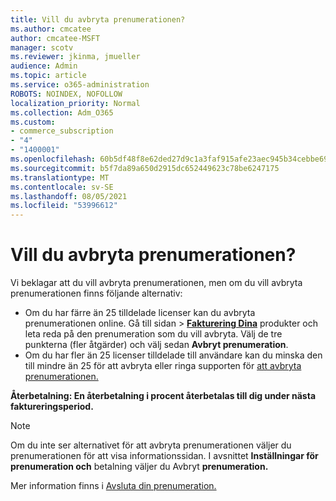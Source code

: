 ```yaml
---
title: Vill du avbryta prenumerationen?
ms.author: cmcatee
author: cmcatee-MSFT
manager: scotv
ms.reviewer: jkinma, jmueller
audience: Admin
ms.topic: article
ms.service: o365-administration
ROBOTS: NOINDEX, NOFOLLOW
localization_priority: Normal
ms.collection: Adm_O365
ms.custom:
- commerce_subscription
- "4"
- "1400001"
ms.openlocfilehash: 60b5df48f8e62ded27d9c1a3faf915afe23aec945b34cebbe6973d73fc4f5532
ms.sourcegitcommit: b5f7da89a650d2915dc652449623c78be6247175
ms.translationtype: MT
ms.contentlocale: sv-SE
ms.lasthandoff: 08/05/2021
ms.locfileid: "53996612"
---
```

# <a name="canceling-your-subscription"></a>Vill du avbryta prenumerationen?

Vi beklagar att du vill avbryta prenumerationen, men om du vill avbryta prenumerationen finns följande alternativ:
  
- Om du har färre än 25 tilldelade licenser kan du avbryta prenumerationen online. Gå till  sidan \> **[Fakturering Dina](https://go.microsoft.com/fwlink/p/?linkid=842054)** produkter och leta reda på den prenumeration som du vill avbryta. Välj de tre punkterna (fler åtgärder) och välj sedan **Avbryt prenumeration**.
- Om du har fler än 25 licenser tilldelade till användare kan du minska den till mindre än 25 för att avbryta eller ringa supporten för [att avbryta prenumerationen.](/microsoft-365/business-video/get-help-support)
  
**Återbetalning: En återbetalning i procent återbetalas till dig under nästa faktureringsperiod.**

> [!NOTE]
> Om du inte ser alternativet för att avbryta prenumerationen väljer du prenumerationen för att visa informationssidan. I avsnittet **Inställningar för prenumeration och** betalning väljer du Avbryt **prenumeration.**

Mer information finns i [Avsluta din prenumeration.](/microsoft-365/commerce/subscriptions/cancel-your-subscription)
